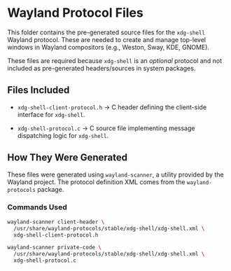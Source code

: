 # Wayland Protocol Files

This folder contains the pre-generated source files for the `xdg-shell` Wayland protocol. These are needed to create and manage top-level windows in Wayland compositors (e.g., Weston, Sway, KDE, GNOME).

These files are required because `xdg-shell` is an *optional* protocol and not included as pre-generated headers/sources in system packages.

## Files Included

- `xdg-shell-client-protocol.h`
  → C header defining the client-side interface for `xdg-shell`.

- `xdg-shell-protocol.c`
  → C source file implementing message dispatching logic for `xdg-shell`.

## How They Were Generated

These files were generated using `wayland-scanner`, a utility provided by the Wayland project. The protocol definition XML comes from the `wayland-protocols` package.

### Commands Used

```bash
wayland-scanner client-header \
  /usr/share/wayland-protocols/stable/xdg-shell/xdg-shell.xml \
  xdg-shell-client-protocol.h

wayland-scanner private-code \
  /usr/share/wayland-protocols/stable/xdg-shell/xdg-shell.xml \
  xdg-shell-protocol.c
```
